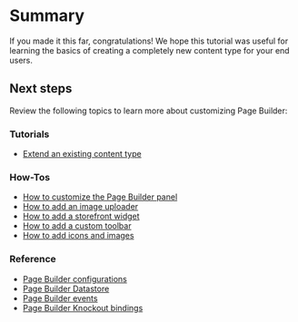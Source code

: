 # Summary

If you made it this far, congratulations! We hope this tutorial was useful for learning the basics of creating a completely new content type for your end users.

## Next steps
Review the following topics to learn more about customizing Page Builder:

### Tutorials

-  [Extend an existing content type](../extend-existing-content-type/overview.md)

### How-Tos

-  [How to customize the Page Builder panel](../customize/how-to-customize-panel.md)
-  [How to add an image uploader](../how-to/how-to-add-image-uploader.md)
-  [How to add a storefront widget](../how-to/how-to-add-storefront-widget.md)
-  [How to add a custom toolbar](../customize/how-to-add-custom-toolbar.md)
-  [How to add icons and images](../customize/how-to-add-icons-images.md)

### Reference

-  [Page Builder configurations](../reference/configurations.md)
-  [Page Builder Datastore](../reference/data-store.md)
-  [Page Builder events](../reference/events.md)
-  [Page Builder Knockout bindings](../reference/knockout-bindings.md)
